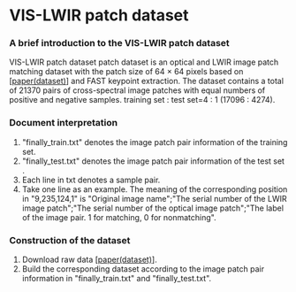 # VIS-LWIR patch dataset   

### A brief introduction to the VIS-LWIR patch dataset
VIS-LWIR patch dataset patch dataset is an optical and LWIR image patch matching dataset with the patch size of 64 × 64 pixels based on [[paper(dataset)](https://ieeexplore.ieee.org/document/7789530)] and FAST keypoint extraction. The dataset contains a total of 21370 pairs of cross-spectral image patches with equal numbers of positive and negative samples. training set : test set=4 : 1 (17096 : 4274).   


### Document interpretation  
1. "finally_train.txt" denotes the image patch pair information of the training set.  
2. "finally_test.txt" denotes the image patch pair information of the test set .  
3. Each line in txt denotes a sample pair.  
4. Take one line as an example. The meaning of the corresponding position in "9,235,124,1" is "Original image name";"The serial number of the LWIR image patch";"The serial number of the optical image patch";"The label of the image pair. 1 for matching, 0 for nonmatching".  


### Construction of the dataset
1. Download raw data [[paper(dataset)](https://ieeexplore.ieee.org/document/7789530)].  
2. Build the corresponding dataset according to the image patch pair information in "finally_train.txt" and "finally_test.txt".








   


